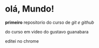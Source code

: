 # olá, Mundo!
 **primeiro** repositorio do curso de *git e github*
 
 do curso em video do gustavo guanabara
 
 editei no chrome
